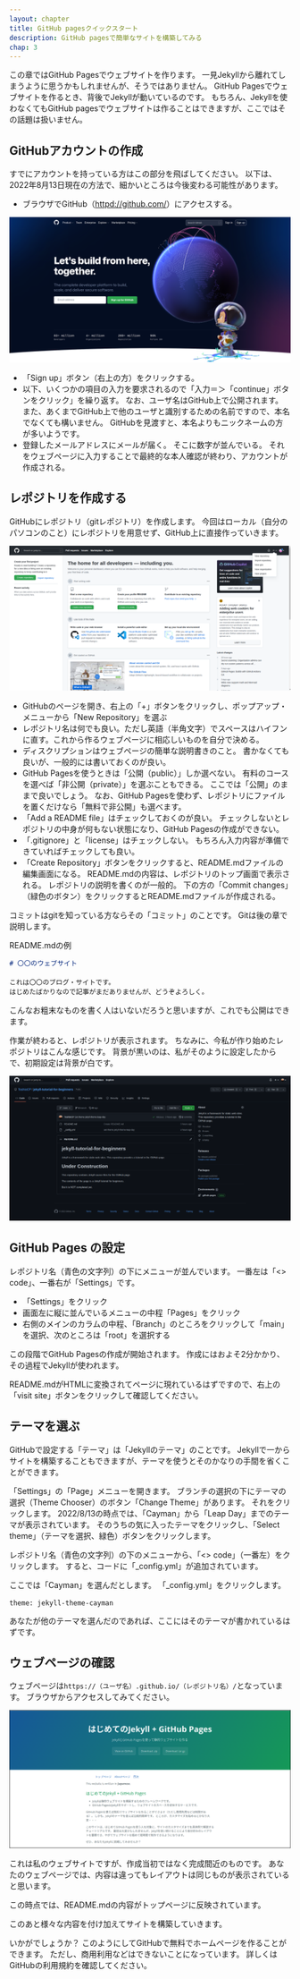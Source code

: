 ```yaml
---
layout: chapter
title: GitHub pagesクイックスタート
description: GitHub pagesで簡単なサイトを構築してみる
chap: 3
---
```


この章ではGitHub Pagesでウェブサイトを作ります。
一見Jekyllから離れてしまうように思うかもしれませんが、そうではありません。
GitHub Pagesでウェブサイトを作るとき、背後でJekyllが動いているのです。
もちろん、Jekyllを使わなくてもGitHub pagesでウェブサイトは作ることはできますが、ここではその話題は扱いません。

## GitHubアカウントの作成

すでにアカウントを持っている方はこの部分を飛ばしてください。
以下は、2022年8月13日現在の方法で、細かいところは今後変わる可能性があります。

- ブラウザでGitHub（<httpd://github.com/>）にアクセスする。

![GitHub](../assets/images/github.png)

- 「Sign up」ボタン（右上の方）をクリックする。
- 以下、いくつかの項目の入力を要求されるので「入力＝＞「continue」ボタンをクリック」を繰り返す。
なお、ユーザ名はGitHub上で公開されます。
また、あくまでGitHub上で他のユーザと識別するための名前ですので、本名でなくても構いません。
GitHubを見渡すと、本名よりもニックネームの方が多いようです。
- 登録したメールアドレスにメールが届く。
そこに数字が並んでいる。
それをウェブページに入力することで最終的な本人確認が終わり、アカウントが作成される。

## レポジトリを作成する

GitHubにレポジトリ（gitレポジトリ）を作成します。
今回はローカル（自分のパソコンのこと）にレポジトリを用意せず、GitHub上に直接作っていきます。

![Create repository](../assets/images/github2.png)

- GitHubのページを開き、右上の「+」ボタンをクリックし、ポップアップ・メニューから「New Repository」を選ぶ
- レポジトリ名は何でも良い。ただし英語（半角文字）でスペースはハイフンに直す。これから作るウェブページに相応しいものを自分で決める。
- ディスクリプションはウェブページの簡単な説明書きのこと。
書かなくても良いが、一般的には書いておくのが良い。
- GitHub Pagesを使うときは「公開（public）」しか選べない。
有料のコースを選べば「非公開（private）」を選ぶこともできる。
ここでは「公開」のままで良いでしょう。
なお、GitHub Pagesを使わず、レポジトリにファイルを置くだけなら「無料で非公開」も選べます。
- 「Add a README file」はチェックしておくのが良い。
チェックしないとレポジトリの中身が何もない状態になり、GitHub Pagesの作成ができない。
- 「.gitignore」と「license」はチェックしない。
もちろん入力内容が準備できていればチェックしても良い。
- 「Create Repository」ボタンをクリックすると、README.mdファイルの編集画面になる。
README.mdの内容は、レポジトリのトップ画面で表示される。
レポジトリの説明を書くのが一般的。
下の方の「Commit changes」（緑色のボタン）をクリックするとREADME.mdファイルが作成される。

コミットはgitを知っている方ならその「コミット」のことです。
Gitは後の章で説明します。

README.mdの例

```markdown
# 〇〇のウェブサイト

これは〇〇のブログ・サイトです。
はじめたばかりなので記事がまだありませんが、どうぞよろしく。
```

こんなお粗末なものを書く人はいないだろうと思いますが、これでも公開はできます。

作業が終わると、レポジトリが表示されます。
ちなみに、今私が作り始めたレポジトリはこんな感じです。
背景が黒いのは、私がそのように設定したからで、初期設定は背景が白です。

![GitHub repository](../assets/images/github_repository.png)

## GitHub Pages の設定

レポジトリ名（青色の文字列）の下にメニューが並んでいます。
一番左は「&lt;> code」、一番右が「Settings」です。

- 「Settings」をクリック
- 画面左に縦に並んでいるメニューの中程「Pages」をクリック
- 右側のメインのカラムの中程、「Branch」のところをクリックして「main」を選択、次のところは「root」を選択する

この段階でGitHub Pagesの作成が開始されます。
作成にはおよそ2分かかり、その過程でJekyllが使われます。

README.mdがHTMLに変換されてページに現れているはずですので、右上の「visit site」ボタンをクリックして確認してください。

## テーマを選ぶ

GitHubで設定する「テーマ」は「Jekyllのテーマ」のことです。
Jekyllで一からサイトを構築することもできますが、テーマを使うとそのかなりの手間を省くことができます。

「Settings」の「Page」メニューを開きます。
ブランチの選択の下にテーマの選択（Theme Chooser）のボタン「Change Theme」があります。
それをクリックします。
2022/8/13の時点では、「Cayman」から「Leap Day」までのテーマが表示されています。
そのうちの気に入ったテーマをクリックし、「Select theme」（テーマを選択、緑色）ボタンをクリックします。

レポジトリ名（青色の文字列）の下のメニューから、「&lt;> code」（一番左）をクリックします。
すると、コードに「_config.yml」が追加されています。

ここでは「Cayman」を選んだとします。
「\_config.yml」をクリックします。

```
theme: jekyll-theme-cayman
```

あなたが他のテーマを選んだのであれば、ここにはそのテーマが書かれているはずです。

## ウェブページの確認

ウェブページは`https://（ユーザ名）.github.io/（レポジトリ名）/`となっています。
ブラウザからアクセスしてみてください。

![GitHub page example](../assets/images/mypage.png)

これは私のウェブサイトですが、作成当初ではなく完成間近のものです。
あなたのウェブページでは、内容は違ってもレイアウトは同じものが表示されていると思います。

この時点では、README.mdの内容がトップページに反映されています。

このあと様々な内容を付け加えてサイトを構築していきます。

いかがでしょうか？
このようにしてGitHubで無料でホームページを作ることができます。
ただし、商用利用などはできないことになっています。
詳しくはGitHubの利用規約を確認してください。
